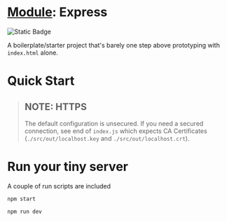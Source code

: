 # [Module](https://github.com/Start-Out/golden-paths/wiki/Concepts#module): Express

![Static Badge](https://img.shields.io/badge/Start-Out-blue)

A boilerplate/starter project that's barely one step above prototyping with `index.html` alone.

# Quick Start

> ## NOTE: HTTPS
> The default configuration is unsecured. If you need a secured connection, see end of `index.js` which expects CA Certificates (`./src/out/localhost.key` and `./src/out/localhost.crt`).

# Run your tiny server

A couple of run scripts are included

```bash
npm start
```

```bash
npm run dev
```

